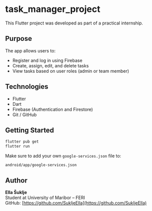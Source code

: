 # task_manager_project

This Flutter project was developed as part of a practical internship.

## Purpose

The app allows users to:
- Register and log in using Firebase
- Create, assign, edit, and delete tasks
- View tasks based on user roles (admin or team member)

## Technologies

- Flutter  
- Dart  
- Firebase (Authentication and Firestore)  
- Git / GitHub  

## Getting Started

```bash
flutter pub get
flutter run
```

Make sure to add your own `google-services.json` file to:

```
android/app/google-services.json
```

## Author

**Ella Šuklje**  
Student at University of Maribor – FERI  
GitHub: [https://github.com/SukljeElla](https://github.com/SukljeElla)
